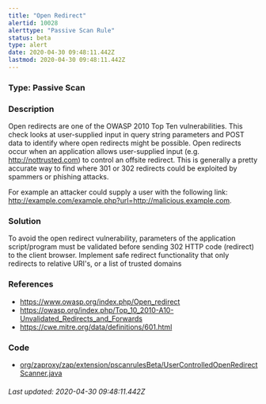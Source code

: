 ```yaml
---
title: "Open Redirect"
alertid: 10028
alerttype: "Passive Scan Rule"
status: beta
type: alert
date: 2020-04-30 09:48:11.442Z
lastmod: 2020-04-30 09:48:11.442Z
---
```

### Type: Passive Scan

### Description
Open redirects are one of the OWASP 2010 Top Ten vulnerabilities. This check looks at user-supplied input in query string parameters and POST data to identify where open redirects might be possible. Open redirects occur when an application allows user-supplied input (e.g. http://nottrusted.com) to control an offsite redirect. This is generally a pretty accurate way to find where 301 or 302 redirects could be exploited by spammers or phishing attacks.

For example an attacker could supply a user with the following link: http://example.com/example.php?url=http://malicious.example.com.

### Solution

To avoid the open redirect vulnerability, parameters of the application script/program must be validated before sending 302 HTTP code (redirect) to the client browser. Implement safe redirect functionality that only redirects to relative URI's, or a list of trusted domains

### References

* https://www.owasp.org/index.php/Open_redirect
* https://owasp.org/index.php/Top_10_2010-A10-Unvalidated_Redirects_and_Forwards
* https://cwe.mitre.org/data/definitions/601.html

### Code

 * [org/zaproxy/zap/extension/pscanrulesBeta/UserControlledOpenRedirectScanner.java](https://github.com/zaproxy/zap-extensions/blob/master/addOns/pscanrulesBeta/src/main/java/org/zaproxy/zap/extension/pscanrulesBeta/UserControlledOpenRedirectScanner.java)

###### Last updated: 2020-04-30 09:48:11.442Z
